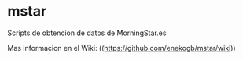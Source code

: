 mstar
====
Scripts de obtencion de datos de MorningStar.es

Mas informacion en el Wiki: ((https://github.com/enekogb/mstar/wiki))
